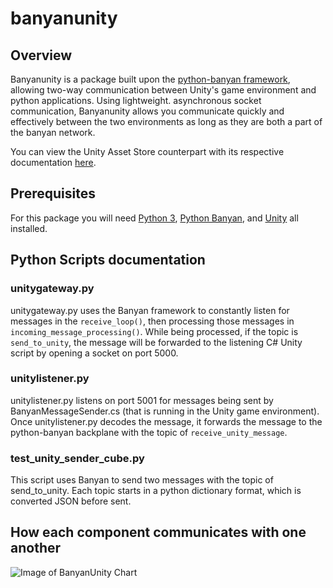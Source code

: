 # banyanunity

## Overview

Banyanunity is a package built upon the [python-banyan framework](https://mryslab.github.io/python_banyan/), allowing two-way communication between Unity's game environment and python applications. Using lightweight. asynchronous socket communication, Banyanunity allows you communicate quickly and effectively between the two environments as long as they are both a part of the banyan network.  

You can view the Unity Asset Store counterpart with its respective documentation [here](https://assetstore.unity.com/packages/tools/integration/banyan-unity-124623).

## Prerequisites
For this package you will need [Python 3](https://www.python.org/downloads/release/python-354/), [Python Banyan](https://mryslab.github.io/python_banyan/install/), and [Unity](https://store.unity.com/) all installed.

## Python Scripts documentation

### unitygateway.py
unitygateway.py uses the Banyan framework to constantly listen for messages in the `receive_loop()`, then processing those messages in `incoming_message_processing()`. While being processed, if the topic is `send_to_unity`, the message will be forwarded to the listening C# Unity script by opening a socket on port 5000. 

### unitylistener.py
unitylistener.py listens on port 5001 for messages being sent by BanyanMessageSender.cs (that is running in the Unity game environment). Once unitylistener.py decodes the message, it forwards the message to the python-banyan backplane with the topic of `receive_unity_message`.

### test_unity_sender_cube.py
This script uses Banyan to send two messages with the topic of send_to_unity. Each topic starts in a python dictionary format, which is converted JSON before sent.

## How each component communicates with one another
![Image of BanyanUnity Chart](https://github.com/NoahMoscovici/unitybanyan/blob/master/BanyanUnity.png)
